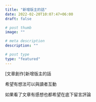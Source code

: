 ```yaml
---
title: "新增版主的話"
date: 2022-02-20T10:07:47+06:00
draft: false

# post thumb
image: ""

# meta description
description: ""

# post type
type: "featured"
---
```

[文章創作]新增版主的話

希望有想法可以與讀者互動

如果看了文章有感想也都希望在底下留言評論